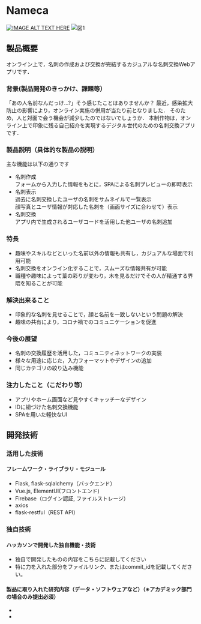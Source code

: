 # Nameca

[![IMAGE ALT TEXT HERE](https://jphacks.com/wp-content/uploads/2021/07/JPHACKS2021_ogp.jpg)](https://www.youtube.com/watch?v=LUPQFB4QyVo)
![図1](https://user-images.githubusercontent.com/88275508/165099779-d7ed2537-c887-4fda-9817-b7ce1f70b50d.png)

## 製品概要
オンライン上で，名刺の作成および交換が完結するカジュアルな名刺交換Webアプリです．
### 背景(製品開発のきっかけ、課題等）
「あの人名前なんだっけ...?」そう感じたことはありませんか？
最近，感染拡大防止の影響により，オンライン実施の併用が当たり前となりました．
そのため，人と対面で会う機会が減少したのではないでしょうか．
本制作物は，オンライン上で印象に残る自己紹介を実現するデジタル世代のための名刺交換アプリです．
### 製品説明（具体的な製品の説明） 
主な機能は以下の通りです
*  名刺作成  
  フォームから入力した情報をもとに，SPAによる名刺プレビューの即時表示
*  名刺表示  
  過去に名刺交換したユーザの名刺をサムネイルで一覧表示  
  顔写真とユーザ情報が対応した名刺を（画面サイズに合わせて）表示
*  名刺交換  
  アプリ内で生成されるユーザコードを活用した他ユーザの名刺追加

### 特長
* 趣味やスキルなどといった名前以外の情報も共有し，カジュアルな場面で利用可能  
* 名刺交換をオンライン化することで，スムーズな情報共有が可能
* 職種や趣味によって葉の彩りが変わり，木を見るだけでその人が精通する界隈を知ることが可能
### 解決出来ること
* 印象的な名刺を見せることで，顔と名前を一致しないという問題の解決
* 趣味の共有により，コロナ禍でのコミュニケーションを促進
### 今後の展望
* 名刺の交換履歴を活用した，コミュニティネットワークの実装
* 様々な用途に応じた，入力フォーマットやデザインの追加
* 同じカテゴリの絞り込み機能
### 注力したこと（こだわり等）
* アプリやホーム画面など見やすくキャッチーなデザイン
* IDに紐づけた名刺交換機能
* SPAを用いた軽快なUI

## 開発技術
### 活用した技術

#### フレームワーク・ライブラリ・モジュール
* Flask, flask-sqlalchemy（バックエンド）
* Vue.js, ElementUI(フロントエンド)
* Firebase（ログイン認証, ファイルストレージ）
* axios
* flask-restful（REST API）

### 独自技術
#### ハッカソンで開発した独自機能・技術
* 独自で開発したものの内容をこちらに記載してください
* 特に力を入れた部分をファイルリンク、またはcommit_idを記載してください。

#### 製品に取り入れた研究内容（データ・ソフトウェアなど）（※アカデミック部門の場合のみ提出必須）
* 
* 
